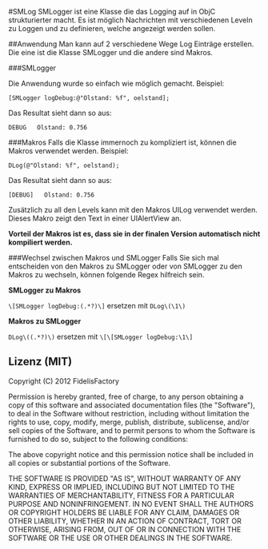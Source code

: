 #SMLog
SMLogger ist eine Klasse die das Logging auf in ObjC strukturierter macht. Es ist möglich Nachrichten mit verschiedenen Leveln zu Loggen und zu definieren, welche angezeigt werden sollen. 

##Anwendung
Man kann auf 2 verschiedene Wege Log Einträge erstellen. Die eine ist die Klasse SMLogger und die andere sind Makros.

###SMLogger 

Die Anwendung wurde so einfach wie möglich gemacht. Beispiel:

    [SMLogger logDebug:@"Ölstand: %f", oelstand];

Das Resultat sieht dann so aus: 

	DEBUG	Ölstand: 0.756
	
###Makros
Falls die Klasse immernoch zu kompliziert ist, können die Makros verwendet werden. Beispiel:

	DLog(@"Ölstand: %f", oelstand);
	
Das Resultat sieht dann so aus: 

	[DEBUG]   Ölstand: 0.756
	
Zusätzlich zu all den Levels kann mit den Makros UILog verwendet werden. Dieses Makro zeigt den Text in einer UIAlertView an.

**Vorteil der Makros ist es, dass sie in der finalen Version automatisch nicht kompiliert werden.**


###Wechsel zwischen Makros und SMLogger
Falls Sie sich mal entscheiden von den Makros zu SMLogger oder von SMLogger zu den Makros zu wechseln, können folgende Regex hilfreich sein.

**SMLogger zu Makros** 

`\[SMLogger logDebug:(.*?)\]` ersetzen mit `DLog\(\1\)`

**Makros zu SMLogger**

`DLog\((.*?)\)` ersetzen mit `\[\[SMLogger logDebug:\1\]`

## Lizenz (MIT)

Copyright (C) 2012 FidelisFactory

Permission is hereby granted, free of charge, to any person obtaining a copy of this software and associated documentation files (the "Software"), to deal in the Software without restriction, including without limitation the rights to use, copy, modify, merge, publish, distribute, sublicense, and/or sell copies of the Software, and to permit persons to whom the Software is furnished to do so, subject to the following conditions:

The above copyright notice and this permission notice shall be included in all copies or substantial portions of the Software.

THE SOFTWARE IS PROVIDED "AS IS", WITHOUT WARRANTY OF ANY KIND, EXPRESS OR IMPLIED, INCLUDING BUT NOT LIMITED TO THE WARRANTIES OF MERCHANTABILITY, FITNESS FOR A PARTICULAR PURPOSE AND NONINFRINGEMENT. IN NO EVENT SHALL THE AUTHORS OR COPYRIGHT HOLDERS BE LIABLE FOR ANY CLAIM, DAMAGES OR OTHER LIABILITY, WHETHER IN AN ACTION OF CONTRACT, TORT OR OTHERWISE, ARISING FROM, OUT OF OR IN CONNECTION WITH THE SOFTWARE OR THE USE OR OTHER DEALINGS IN THE SOFTWARE.
